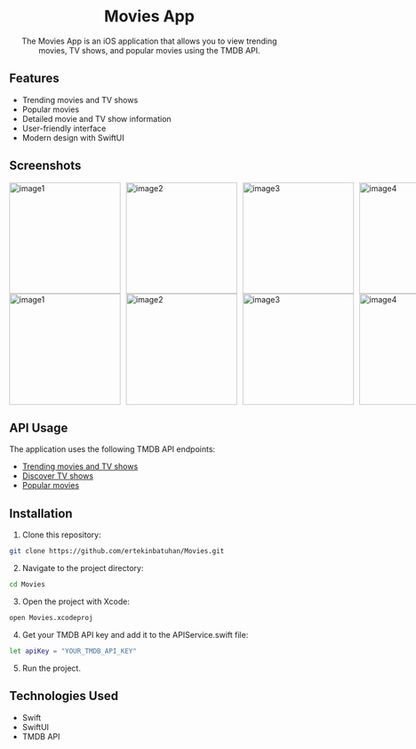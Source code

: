 <h1 align="center">Movies App</h1>

<p align="center">
  The Movies App is an iOS application that allows you to view trending movies, TV shows, and popular movies using the TMDB API.
</p>

## Features

- Trending movies and TV shows
- Popular movies
- Detailed movie and TV show information
- User-friendly interface
- Modern design with SwiftUI

## Screenshots

<div style="display: flex; justify-content: space-between;">
    <img src="https://github.com/ertekinbatuhan/Movies/assets/101355515/84cfb598-9408-4732-9590-5054946bfe72" alt="image1" width="200" style="margin-right: 10px;">
    <img src="https://github.com/ertekinbatuhan/Movies/assets/101355515/9308a991-25c3-45f0-b41e-f31e984f182b" alt="image2" width="200" style="margin-right: 10px;">
    <img src="https://github.com/ertekinbatuhan/Movies/assets/101355515/a50b7592-edb0-4a98-9961-443d3aa8f956" alt="image3" width="200" style="margin-right: 10px;">
    <img src="https://github.com/ertekinbatuhan/Movies/assets/101355515/abb0719f-d3c7-42a4-9530-f752fade58a7" alt="image4" width="200">
</div>

<div style="display: flex; justify-content: space-between;">
    <img src="https://github.com/ertekinbatuhan/Movies/assets/101355515/4acd3702-e7e8-41d0-9266-ef53916183e1" alt="image1" width="200" style="margin-right: 10px;">
    <img src="https://github.com/ertekinbatuhan/Movies/assets/101355515/ed7e98e8-237d-4cdc-b1c9-e80582e17939" alt="image2" width="200" style="margin-right: 10px;">
    <img src="https://github.com/ertekinbatuhan/Movies/assets/101355515/d9802b6a-2e18-46af-863e-2092c2378204" alt="image3" width="200" style="margin-right: 10px;">
    <img src="https://github.com/ertekinbatuhan/Movies/assets/101355515/885f68c8-84ad-44ad-bcaa-2b30b71cec60" alt="image4" width="200">
</div>

## API Usage

The application uses the following TMDB API endpoints:

- [Trending movies and TV shows](https://api.themoviedb.org/3/trending/all/day)
- [Discover TV shows](https://api.themoviedb.org/3/discover/tv)
- [Popular movies](https://api.themoviedb.org/3/movie/popular)

## Installation

1. Clone this repository:

```bash
git clone https://github.com/ertekinbatuhan/Movies.git

```

2. Navigate to the project directory:
  ```bash
cd Movies
```
3. Open the project with Xcode:
```bash
open Movies.xcodeproj

```
4. Get your TMDB API key and add it to the APIService.swift file:
```bash
let apiKey = "YOUR_TMDB_API_KEY"
```

5. Run the project.

## Technologies Used
- Swift
- SwiftUI
- TMDB API
  
